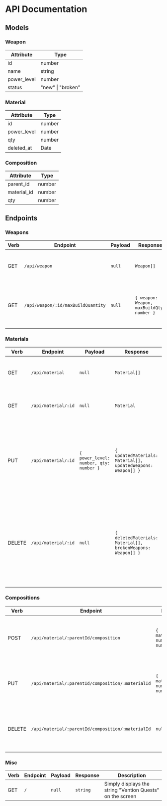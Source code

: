 # API Documentation

## Models

### Weapon

| Attribute   | Type              |
| ----------- | ----------------- |
| id          | number            |
| name        | string            |
| power_level | number            |
| status      | "new" \| "broken" |

### Material

| Attribute   | Type   |
| ----------- | ------ |
| id          | number |
| power_level | number |
| qty         | number |
| deleted_at  | Date   |

### Composition

| Attribute   | Type   |
| ----------- | ------ |
| parent_id   | number |
| material_id | number |
| qty         | number |

## Endpoints

### Weapons

| Verb | Endpoint                           | Payload | Response                                  | Description                                                  |
| ---- | ---------------------------------- | ------- | ----------------------------------------- | ------------------------------------------------------------ |
| GET  | `/api/weapon`                      | `null`  | `Weapon[]`                                | Fetches all the weapons from the database                    |
| GET  | `/api/weapon/:id/maxBuildQuantity` | `null`  | `{ weapon: Weapon, maxBuildQty: number }` | Calculates the maximum number of times a weapon can be built |

### Materials

| Verb   | Endpoint            | Payload                                | Response                                                     | Description                                                                                                                             |
| ------ | ------------------- | -------------------------------------- | ------------------------------------------------------------ | --------------------------------------------------------------------------------------------------------------------------------------- |
| GET    | `/api/material`     | `null`                                 | `Material[]`                                                 | Fetches all the materials from the database                                                                                             |
| GET    | `/api/material/:id` | `null`                                 | `Material`                                                   | Fetches a specific material from the database                                                                                           |
| PUT    | `/api/material/:id` | `{ power_level: number, qty: number }` | `{ updatedMaterials: Material[], updatedWeapons: Weapon[] }` | Updates the power level and the quantity of a material, and recalculates the power level of the affected weapons                        |
| DELETE | `/api/material/:id` | `null`                                 | `{ deletedMaterials: Material[], brokenWeapons: Weapon[] }`  | Sets the `deleted_at` field of a specific material and all its parent materials. Also sets the status of the affected weapons as broken |

### Compositions

| Verb   | Endpoint                                          | Payload                                | Response                                                        | Description                                                           |
| ------ | ------------------------------------------------- | -------------------------------------- | --------------------------------------------------------------- | --------------------------------------------------------------------- |
| POST   | `/api/material/:parentId/composition`             | `{ material_id: number, qty: number }` | `{ newComposition: Composition, updatedWeapons: Weapon[] }`     | Assigns a child material to the material with the specified parent id |
| PUT    | `/api/material/:parentId/composition/:materialId` | `{ material_id: number, qty: number }` | `{ updatedComposition: Composition, updatedWeapons: Weapon[] }` | Updates the composition with the specified parent id and material id  |
| DELETE | `/api/material/:parentId/composition/:materialId` | `null`                                 | `{ deletedComposition: Composition, updatedWeapons: Weapon[] }` | Deletes the composition with the specified parent id and material id  |

### Misc

| Verb | Endpoint | Payload | Response | Description                                               |
| ---- | -------- | ------- | -------- | --------------------------------------------------------- |
| GET  | `/`      | `null`  | `string` | Simply displays the string "Vention Quests" on the screen |
